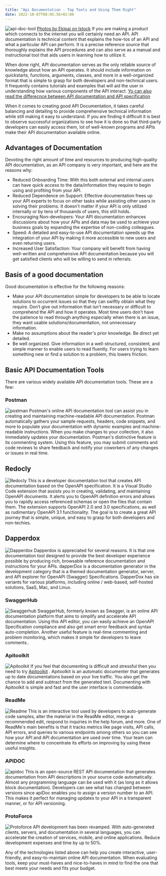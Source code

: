 ```yaml
---
title: "Api Documentation - Top Tools and Using Them Right"
date: 2022-10-07T08:05:56+02:00
---
```


![api-doc-tool](../doc-tool.jpg)
[Photos by Ekipaj on Istock](https://www.istockphoto.com/portfolio/ekipaj?mediatype=photography)
If you are making a product which connects to the internet you will certainly need an API.  API documentation is technical content that explains the how-tos of an API and what a particular API can perform. It is a precise reference source that thoroughly explains the API procedures and can also serve as a manual and instructional tool that aids users in learning how to utilize it. 

When done right, API documentation serves as the only reliable source of knowledge about how an API operates. It should include information on quickstarts, functions, arguments, classes, and more in a well-organized format that is simple to grasp for both developers and non-technical users. It frequently contains tutorials and examples that will aid the user in understanding how various components of the API interact. [Yo can also read the differecnce between API documentation and API specification](/blog/api-documentation-vs-api-specification/)

When it comes to creating good API Documentation, it takes careful balancing and detailing to provide comprehensive technical information while still making it easy to understand. If you are finding it difficult it is best to observe successful organizations to see how it is done so that third-party developers can easily access them, lot of well-known programs and APIs make their API documentation available online. 

## Advantages of Documentation 
Devoting the right amount of time and resources to producing high-quality API documentation, as an API company is very important, and here are the reasons why:
- Reduced Onboarding Time: With this both external and internal users can have quick access to the data/information they require to begin using and profiting from your API. 
- Reduced Dependence on Support: Effective documentation frees up your API experts to focus on other tasks while assisting other users in solving their problems. It doesn't matter if your API is only utilized internally or by tens of thousands of users, this still holds. 
- Encouraging Non-developers: Your API documentation enhances discussions about how your APIs and data may be used to achieve your business goals by expanding the expertise of non-coding colleagues. 
- Speed: A detailed and easy-to-use API documentation speeds up the integration of your API by making it more accessible to new users and even returning users. 
- Increased User Satisfaction: Your company will benefit from having well-written and comprehensive API documentation because you will get satisfied clients who will be willing to send in referrals. 

## Basis of a good documentation 
Good documentation is effective for the following reasons:
- Make your API documentation simple for developers to be able to locate solutions to occurrent issues so that they can swiftly obtain what they require. Don’t give out information that isn't necessary or difficult to comprehend the API and how it operates. Most time users don’t have the patience to read through anything especially when there is an issue, they want usable solutions/documentation, not unnecessary information. 
- Make no assumptions about the reader's prior knowledge. Be direct yet detailed. 
- Be well organized. Give information in a well-structured, consistent, and simple manner to enable users to read fluently. For users trying to learn something new or find a solution to a problem, this lowers friction. 

## Basic API Documentation Tools
There are various widely available API documentation tools. These are a few:

### Postman
![postman](./draft%20-%20API%20Documentation%20Tool.png)
Postman's online API documentation tool can assist you in creating and maintaining machine-readable API documentation. Postman automatically gathers your sample requests, headers, code snippets, and more to populate your documentation with dynamic examples and machine-readable instructions. When you make changes to your collection, it also immediately updates your documentation. Postman's distinctive feature is its commenting system. Using this feature, you may submit comments and code reviews to share feedback and notify your coworkers of any changes or issues in real time. 

## Redocly
![Redocly](./redocly-social-share-card-a229f8525fff45be62210d12caebd3e6.png)
This is a developer documentation tool that creates API documentation based on the OpenAPI specification. It is a Visual Studio Code extension that assists you in creating, validating, and maintaining OpenAPI documents. It alerts you to OpenAPI definition errors and allows you to rapidly access referenced schemas or open the files that contain them. The extension supports OpenAPI 2.0 and 3.0 specifications, as well as rudimentary OpenAPI 3.1 functionality. The goal is to create a great API journey that is simple, unique, and easy to grasp for both developers and non-techies.

## Dapperdox
![Dapperdox](./dapperdox.png)
Dapperdox is appreciated for several reasons. It is that one documentation tool designed to provide the best developer experience possible by producing rich, browsable reference documentation and instructions for your APIs. dapperDox is a documentation generator in the development category that is a themed documentation generator, server, and API explorer for OpenAPI (Swagger) Specifications. DapperDox has six variants for various platforms, including online / web-based, self-hosted solutions, SaaS, Mac, and Linux.
 
### SwaggerHub
![Swaggerhub](./Screenshot%20(52).png)
 SwaggerHub, formerly known as Swagger, is an online API documentation platform that aims to simplify and accelerate API documentation. Using this API editor, you can easily achieve an  OpenAPI Specification compliance and also get smart error feedback and syntax auto-completion. Another useful feature is real-time commenting and problem monitoring, which makes it simple for developers to leave comments..

### Apitoolkit
![Apitoolkit](image0(1).jpeg)
If you feel that documenting is difficult and stressful then you need to try [Apitoolkit](https://app.apitoolkit.io) . Apitoolkit is an automatic documenter that generates up to date documentations based on your live traffic. You also get the chance to add and subtract from the generated text. Documenting with Apitoolkit is simple and fast and the user interface is commendable.

### ReadMe
![Readme](./Readme.png)
This is an interactive tool used by developers to auto-generate code samples, alter the material in the ReadMe editor, merge a recommended edit, respond to inquiries in the help forum, and more. One of ReadMe's main benefits is that it tracks metrics like page visits, API calls, API errors, and queries to various endpoints among others so you can see how your API and API documentation are used over time. Your team can determine where to concentrate its efforts on improving by using these useful insights.

### APIDOC
![apidoc](./apidoc.jpg)
This is an open-source REST API documentation that generates documentation from API descriptions in your source code automatically. Almost any programming language can be used with it (as long as it allows block documentation). Developers can see what has changed between versions since apiDoc enables you to assign a version number to an API. This makes it perfect for managing updates to your API in a transparent manner, or for API versioning.

### ProtoForce
![Protoforce](./protoforce.png)
API development has been revamped. With auto-generated clients, servers, and documentation in several languages, you can accelerate the creation of services, mobile, and online applications. Reduce development expenses and time by up to 50%.


Any of the technologies listed above can help you create interactive, user-friendly, and easy-to-maintain online API documentation. When evaluating tools, keep your must-haves and nice-to-haves in mind to find the one that best meets your needs and fits your budget.
